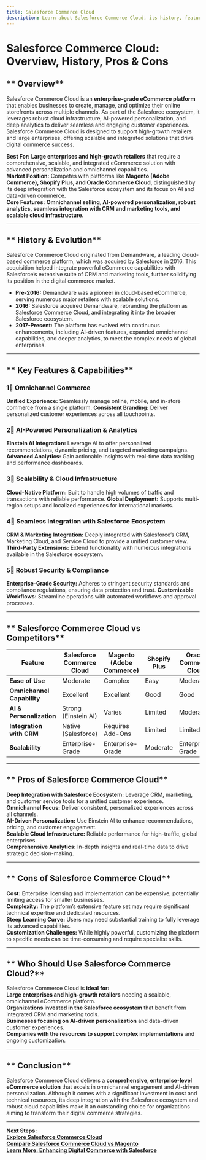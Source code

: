 ```yaml
---
title: Salesforce Commerce Cloud
description: Learn about Salesforce Commerce Cloud, its history, features, and how it compares to other enterprise eCommerce platforms.
---
```


# **Salesforce Commerce Cloud: Overview, History, Pros & Cons**

## ** Overview**  
Salesforce Commerce Cloud is an **enterprise-grade eCommerce platform** that enables businesses to create, manage, and optimize their online storefronts across multiple channels. As part of the Salesforce ecosystem, it leverages robust cloud infrastructure, AI-powered personalization, and deep analytics to deliver seamless and engaging customer experiences. Salesforce Commerce Cloud is designed to support high-growth retailers and large enterprises, offering scalable and integrated solutions that drive digital commerce success.

 **Best For:** **Large enterprises and high-growth retailers** that require a comprehensive, scalable, and integrated eCommerce solution with advanced personalization and omnichannel capabilities.  
 **Market Position:** Competes with platforms like **Magento (Adobe Commerce), Shopify Plus, and Oracle Commerce Cloud**, distinguished by its deep integration with the Salesforce ecosystem and its focus on AI and data-driven commerce.  
 **Core Features:** **Omnichannel selling, AI-powered personalization, robust analytics, seamless integration with CRM and marketing tools, and scalable cloud infrastructure.**

---

## ** History & Evolution**  
Salesforce Commerce Cloud originated from Demandware, a leading cloud-based commerce platform, which was acquired by Salesforce in 2016. This acquisition helped integrate powerful eCommerce capabilities with Salesforce’s extensive suite of CRM and marketing tools, further solidifying its position in the digital commerce market.

- **Pre-2016:** Demandware was a pioneer in cloud-based eCommerce, serving numerous major retailers with scalable solutions.
- **2016:** Salesforce acquired Demandware, rebranding the platform as Salesforce Commerce Cloud, and integrating it into the broader Salesforce ecosystem.
- **2017-Present:** The platform has evolved with continuous enhancements, including AI-driven features, expanded omnichannel capabilities, and deeper analytics, to meet the complex needs of global enterprises.

---

## ** Key Features & Capabilities**

### **1⃣ Omnichannel Commerce**
 **Unified Experience:** Seamlessly manage online, mobile, and in-store commerce from a single platform.
 **Consistent Branding:** Deliver personalized customer experiences across all touchpoints.

### **2⃣ AI-Powered Personalization & Analytics**
 **Einstein AI Integration:** Leverage AI to offer personalized recommendations, dynamic pricing, and targeted marketing campaigns.
 **Advanced Analytics:** Gain actionable insights with real-time data tracking and performance dashboards.

### **3⃣ Scalability & Cloud Infrastructure**
 **Cloud-Native Platform:** Built to handle high volumes of traffic and transactions with reliable performance.
 **Global Deployment:** Supports multi-region setups and localized experiences for international markets.

### **4⃣ Seamless Integration with Salesforce Ecosystem**
 **CRM & Marketing Integration:** Deeply integrated with Salesforce’s CRM, Marketing Cloud, and Service Cloud to provide a unified customer view.
 **Third-Party Extensions:** Extend functionality with numerous integrations available in the Salesforce ecosystem.

### **5⃣ Robust Security & Compliance**
 **Enterprise-Grade Security:** Adheres to stringent security standards and compliance regulations, ensuring data protection and trust.
 **Customizable Workflows:** Streamline operations with automated workflows and approval processes.

---

## ** Salesforce Commerce Cloud vs Competitors**

| Feature                       | Salesforce Commerce Cloud | Magento (Adobe Commerce) | Shopify Plus       | Oracle Commerce Cloud |
|-------------------------------|---------------------------|--------------------------|--------------------|-----------------------|
| **Ease of Use**               |  Moderate                |  Complex               |  Easy            |  Moderate            |
| **Omnichannel Capability**    |  Excellent              |  Excellent             |  Good            |  Good               |
| **AI & Personalization**      |  Strong (Einstein AI)   |  Varies                |  Limited         |  Moderate           |
| **Integration with CRM**      |  Native (Salesforce)     |  Requires Add-Ons       |  Limited         |  Limited            |
| **Scalability**               |  Enterprise-Grade       |  Enterprise-Grade      |  Moderate        |  Enterprise-Grade    |

---

## ** Pros of Salesforce Commerce Cloud**  
 **Deep Integration with Salesforce Ecosystem:** Leverage CRM, marketing, and customer service tools for a unified customer experience.  
 **Omnichannel Focus:** Deliver consistent, personalized experiences across all channels.  
 **AI-Driven Personalization:** Use Einstein AI to enhance recommendations, pricing, and customer engagement.  
 **Scalable Cloud Infrastructure:** Reliable performance for high-traffic, global enterprises.  
 **Comprehensive Analytics:** In-depth insights and real-time data to drive strategic decision-making.

---

## ** Cons of Salesforce Commerce Cloud**  
 **Cost:** Enterprise licensing and implementation can be expensive, potentially limiting access for smaller businesses.  
 **Complexity:** The platform’s extensive feature set may require significant technical expertise and dedicated resources.  
 **Steep Learning Curve:** Users may need substantial training to fully leverage its advanced capabilities.  
 **Customization Challenges:** While highly powerful, customizing the platform to specific needs can be time-consuming and require specialist skills.

---

## ** Who Should Use Salesforce Commerce Cloud?**  
Salesforce Commerce Cloud is **ideal for:**  
 **Large enterprises and high-growth retailers** needing a scalable, omnichannel eCommerce platform.  
 **Organizations invested in the Salesforce ecosystem** that benefit from integrated CRM and marketing tools.  
 **Businesses focusing on AI-driven personalization** and data-driven customer experiences.  
 **Companies with the resources to support complex implementations** and ongoing customization.

---

## ** Conclusion**  
Salesforce Commerce Cloud delivers a **comprehensive, enterprise-level eCommerce solution** that excels in omnichannel engagement and AI-driven personalization. Although it comes with a significant investment in cost and technical resources, its deep integration with the Salesforce ecosystem and robust cloud capabilities make it an outstanding choice for organizations aiming to transform their digital commerce strategies.

---

 **Next Steps:**  
 **[Explore Salesforce Commerce Cloud](https://www.salesforce.com/products/commerce-cloud/overview/)**  
 **[Compare Salesforce Commerce Cloud vs Magento](#)**  
 **[Learn More: Enhancing Digital Commerce with Salesforce](#)**
